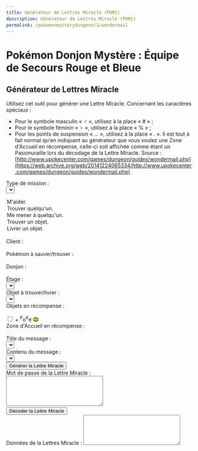 ```yaml
---
title: Générateur de Lettres Miracle (PDM1)
description: Générateur de Lettres Miracle (PDM1)
permalink: /pokemonmysterydungeon/1/wondermail
---
```

# Pokémon Donjon Mystère : Équipe de Secours Rouge et Bleue
## Générateur de Lettres Miracle
Utilisez cet outil pour générer une Lettre Miracle.
Concernant les caractères spéciaux :
- Pour le symbole masculin « ♂ », utilisez à la place « # » ;
- Pour le symbole féminin « ♀ », utilisez à la place « % » ;
- Pour les points de suspension « … », utilisez à la place « . ».
Il est tout à fait normal qu'en indiquant au générateur que vous voulez une Zone d'Accueil en récompense, celle-ci soit affichée comme étant un Passmuraille lors du décodage de la Lettre Miracle.
Source : [http://www.upokecenter.com/games/dungeon/guides/wondermail.php](https://web.archive.org/web/20141224065334/http://www.upokecenter.com/games/dungeon/guides/wondermail.php)

<script src="/assets/js/tools/PMD1/objets-fr.js" type="text/javascript">
</script>
<script src="/assets/js/tools/PMD1/zones-fr.js" type="text/javascript">
</script>
<script src="/assets/js/tools/PMD1/pokemon-fr.js" type="text/javascript">
</script>
<script src="/assets/js/tools/PMD1/type-fr.js" type="text/javascript">
</script>
<script type="text/javascript">
  let FriendRescue="Sauvetage Ami"
  let RescueType0="M'aider."
  let RescueType1="Trouver XXPKMN."
  let RescueType2="Me mener à XXPKMN."
  let RescueType3="Trouver XXITEM !"
  let RescueType4="Livrer XXITEM !"
  let BasementFloor="E. -XX"
  let AboveGroundFloor="E. XX"
  let SpecialMission="Mission spéciale"
  let ChooseClient="Choisissez un client."
  let ChooseTarget="Choisissez un Pokémon à sauver/trouver."
  let ChooseItem="Choisissez un objet à trouver ou à livrer."
  let ItemNotFound="L'objet XX ne peut pas être trouvé dans le donjon YY."
  let FriendAreaError="Pour recevoir une Zone d'Accueil en récompense, la mission doit être au moins de difficulté D."
  let InvalidPassword="Le mot de passe est incorrect."
  let FriendAreaReward="Zone d'Accueil [XX]."
  let NearPlace="Vers XX"
  let DifficultyLine="Difficulté :"
  let PlusReward="XX + ?"
  let PlusRewardBrackets="XX + ? [YY]"
  let RewardLine="Prime :"
  let PlaceLine="Lieu :"
  let ClientLine="Client :"
  let ObjectiveLine="Objectif :"
  let WonderMailLine="Lettre Miracle :"
</script>
<script src="/assets/js/tools/PMD1/lettresos.js" type="text/javascript">
</script>
<script src="/assets/js/tools/PMD1/donjobjets.js" type="text/javascript">
</script>
<script src="/assets/js/tools/PMD1/ttexte.js" type="text/javascript">
</script>
<script src="/assets/js/tools/PMD1/diff.js" type="text/javascript">
</script>
<script type="text/javascript">
        //<![CDATA[

        let AboveGround=[
        0,0,1,1,0,1,1,1,0,1,1,1,1,1,1,0,0,1,1,0,0,0,
        1,0,0,0,0,0,0,1,0,1,0,1,1,1,0,1,0,0,0,0,0,0,
        0,0,0,0,0,0,0,0,0,1,0,0,0,0,1,0,1,0,1,0
        ]
        function IsAboveGround(d){
         if(d>=AboveGround.length)return 1
         return AboveGround[d]
        }
        function showitems(name){
         document.write("<select id=\""+name+"\">");
         for(let i=0;i<items.length;i++){
          document.write("<option value=\"\">"+items[i]+" ["+i.toString(16)+"]</option>");  
         } 
         document.write("</select>");
        }

        function showpokemon(name){
         document.write("<select id=\""+name+"\">");
         for(let i=0;i<pokemon.length;i++){
          document.write("<option value=\"\">"+pokemon[i]+"</option>");  
         } 
         document.write("</select>");
        }


        function entrytopass(x){
         x=x.replace(/[\n\s\r\'\"]/g,"")
                 .replace(/[\u2642]/g,"#")
                 .replace(/[\u2640]/g,"%")
                 .replace(/[\{\(\[]m(ale?)?[\)\]\}]/gi,"#")
                 .replace(/[\{\(\[]f(em(ale)?)?[\)\]\}]/gi,"%")
                 .replace(/[\{\(\[]\.\.?\.?[\)\]\}]/g,".")
                 .replace(/[\{\(\[][\u2026][\)\]\}]/g,".")
                 .replace(/[\u2026]/g,".")
                 .toUpperCase()
         return x
        }


        function formatpass(x){
         x=entrytopass(x)
         return x.substr(0,4)+" "
               +x.substr(4,4)+" "
               +x.substr(8,4)+"\r\n"
               +x.substr(12,4)+" "
               +x.substr(16,4)+" "
               +x.substr(20,4)+"\r\n"
        }

        let debug=0
        let baditems="EDEEEFB1E924D8D2B0DC323334C2EC"
        let baddungeons="18191E2731323336373D3F"
        let badpokemon=
        "C90078017C01230125010E0051005200"+
        "33015E009100920090009C010D010C01"+
        "0E0113019600990198019D0112011401"+
        "95019601970197009B019A019E01A401"+
        "A501A601"

        let floors=
        "04060A0E0A0B040D0F0D040A06100618"+
        "041A0A2964150564150C64641A1A0D15"+
        "331F1F1F151F100D141F0B1015151F05"+
        "050B033346101F14140C644C29646402"

        onload=function(){
         showfloors()
         showfind2()
         showftext(1)
        }

        function isbaditem(x){
         if(x>=0xF0)return 0
         for(let i=0;i<baditems.length/2;i++){
          if(x==c2c(baditems,i))
           return 1
         }
         return 0
        }

        function isbaddungeon(x){
         if(x>0x3F)return 1
         for(let i=0;i<baddungeons.length/2;i++){
          if(x==c2c(baddungeons,i))
           return 1
         }
         return 0
        }

        function flavors(){
         document.write("<xmp><dl>\r\n")
         for(let i=0;i<ParentChild.length;i++){
          document.write("<dt><b>"+pokemon[ParentChild[i][0]]+", "+pokemon[ParentChild[i][1]]+"</b></dt>\r\n")
          document.write("<dd>"+ParentChild[i][2]+"</dd>\r\n")
         }
         document.write("</dl><dl>\r\n")
         for(let i=0;i<Pairs.length;i++){
          document.write("<dt><b>"+pokemon[Pairs[i][0]]+", "+pokemon[Pairs[i][1]]+":</b> \""+Pairs[i][2]+"\"</dt>\r\n")
          document.write("<dd>"+Pairs[i][3]+"</dd>\r\n")
         }
         document.write("</dl>\r\n")
         document.write("<ul>\r\n")
         for(let i=0;i<Lovers.length;i+=2){
          document.write("<li>"+pokemon[Lovers[i]]+", "+pokemon[Lovers[i+1]]+"</li>\r\n")
         }
         document.write("</ul>\r\n")
         document.write("</xmp>")
        }

        function getspecies(id){
         if(id==0x179||id==0x17A||id==0x17B)
          return 0x178
         if((id>=0xca&&id<=0xe2)||id==0x19F||id==0x1A0)
          return 201
         if(id==0x1A1||id==0x1A2||id==0x1A3)
          return 0x19E
         if(id==0x1A7)
          return 0x19C
         return id
        }


        function isbadpokemon(x){
         if(getspecies(x)!=x)
          return 1
         for(let i=0;i<badpokemon.length/2;i++){
          if(x==c2w(badpokemon,i))
           return 1
         }
         return 0
        }


        function option(x){
         return parseInt(x.value)
        }


        function optionarray(x){
         if(x.selectedIndex<0){
          return []
         } else {
          let v=x[x.selectedIndex].value.split(",")
          for(let i=0;i<v.length;i++){
           v[i]=parseInt(v[i])
          }
          return v
         }
        }

        function showfloors(){
         let dungeon=option(document.getElementById("dungeon"))
         let numfloors=c2c(floors,dungeon);
         document.getElementById("floor").options.length=0
         for(let i=1;i<numfloors;i++){
          document.getElementById("floor").options[i-1]=new Option(i+"",i+"")
         }
        }

        function showdungeon(name){
         document.write("<select id=\""+name+"\" onchange=\"showfloors();updateform();\">");
         for(let i=0;i<dungeons.length;i++){
          if(!isbaddungeon(i)){
           document.write("<option value=\""+i+"\">"+dungeons[i]+"</option>");  
          }
         } 
         document.write("</select>");
        }

        function pkmnsort(a,b){
         if(a[1]==b[1])return 0
         return (a[1]<b[1])?-1:1
        }

        function showpkmn(name){
         document.write("<select id=\""+name+"\" onchange=\"showftext();\">");
         let poke=[]
         for(let i=0;i<pokemon.length;i++){
          if(i==0||!isbadpokemon(i)){
           poke[poke.length]=[i,pokemon[i]]
          }
         }
         poke=poke.sort(pkmnsort)
         for(let i=0;i<poke.length;i++){
          document.write("<option value=\""+poke[i][0]+"\">"+poke[i][1]+"</option>");  
         } 
         document.write("</select>");
        }


        function showareas(name){
         document.write("<select id=\""+name+"\">");
         document.write("<option value=\"-1\">\-\-\-\-\-\-</a>");
         for(let i=0;i<friendareas.length;i++){
          if(i==10||i==14||i==35||i==36){
           document.write("<option value=\""+i+"\">"+friendareas[i]+"</option>");  
          }
         } 
         document.write("</select>");
        }

        function showfind2(){
         let dungeon=option(document.getElementById("dungeon"))
         document.getElementById("item").options.length=0
         let len=0
         for(let i=0;i<items.length;i++){
          if(!isbaditem(i)&&i!=0x69&&i!=0x7c&&(i==0||i>=9)){
           if(document.getElementById("type").selectedIndex!=3||ItemInDungeon(i,dungeon)){
            document.getElementById("item").options[len++]=new Option(items[i],i+"")
           }
          }
         }
        }

        function updateform(){
         showfind2()
         showftext(0)
        }

        function updateform2(){
         showfind2()
         showftext(1)
        }


        function showftext(typechanged){
         let mtype=document.getElementById("type").selectedIndex
         let poke1=option(document.getElementById("client"))
         let poke2=option(document.getElementById("poke"))
         let item=items[option(document.getElementById("item"))]
         let fthead=FindFlavorTextHead(mtype,poke1,poke2)
         let oldsel=document.getElementById("mhead").selectedIndex
         document.getElementById("mhead").options.length=0
         let len=0
         for(let i=0;i<fthead.length;i++){
          let optstr=fthead[i][0]+","+fthead[i][1]+","+fthead[i][2]
          let ftext=fthead[i][3]
          if(mtype==3||mtype==4){
           ftext=ftext.replace(/\%s/g,item)
          } else {
           ftext=ftext.replace(/\%s/g,pokemon[poke2])   
          }
          ftext=ftext.replace(/\&\#x2642\;/g,"\u2642")
          ftext=ftext.replace(/\&\#x2640\;/g,"\u2640")
          document.getElementById("mhead").options[len++]=new Option(ftext,optstr)
         }
         if(oldsel>=0&&typechanged){
          document.getElementById("mhead").selectedIndex=oldsel
         }
         updateftext()
        }

        function updateftext(){
         let mtype=document.getElementById("type").selectedIndex
         let poke1=option(document.getElementById("client"))
         let poke2=option(document.getElementById("poke"))
         let dungeon=option(document.getElementById("dungeon"))
         let floor=option(document.getElementById("floor"))
         let item=items[option(document.getElementById("item"))]
         let headinfo=document.getElementById("mhead").options[document.getElementById("mhead").selectedIndex].value
         let oldsel,newsel=0
         headinfo=headinfo.split(",")
         let fthead=FindFlavorTextLines(
          headinfo[0],headinfo[1],headinfo[2],
          dungeon,floor)
         oldsel=optionarray(document.getElementById("mline1"))
         document.getElementById("mline1").options.length=0
         let len=0
         for(let i=0;i<fthead.length;i++){
          let optstr=fthead[i][0]+","+fthead[i][1]+","+fthead[i][2]
          let ftext=fthead[i][3]
          if(mtype==3||mtype==4){
           ftext=ftext.replace(/\%s/g,item)
          } else {
           ftext=ftext.replace(/\%s/g,pokemon[poke2])   
          }
          if(oldsel.length>0){
           if(oldsel[0]==fthead[i][0]
             &&oldsel[1]==fthead[i][1]){
            newsel=len
           }
          }
          ftext=ftext.replace(/\&\#x2642\;/g,"\u2642")
          ftext=ftext.replace(/\&\#x2640\;/g,"\u2640")
          ftext=ftext.replace(/<!\-\-break\-\->/g,"") 
          document.getElementById("mline1").options[len++]=new Option(ftext,optstr)
         }
         if(oldsel.length>0)
          document.getElementById("mline1").selectedIndex=newsel
        }


        function showrewards(name){
         document.write("<select id=\""+name+"\">");
         for(let i=0;i<items.length;i++){
          if(!isbaditem(i)){
           document.write("<option value=\""+i+"\">"+items[i]+"</option>");  
          }
         } 
         document.write("</select>");
        }

        function setpass(pass){
         let headinfo=optionarray(document.getElementById("mhead"))
         let line1=optionarray(document.getElementById("mline1"))
         PassSetFlavorText(pass,headinfo[0],headinfo[1],headinfo[2],
           line1[2]);
        }

        function genwonder(){
         let pass=[]
         for(let i=0;i<20;i++){
          pass[i]=0
         }
         pass[0]=5
         pass[1]=document.getElementById("type").selectedIndex
         pass[4]=option(document.getElementById("dungeon"))
         pass[5]=option(document.getElementById("floor"))
         pass[2]=0
         pass[8]=0xFF
         pass[9]=0xFF
         pass[10]=0xFF
         setpass(pass)
         let poke=option(document.getElementById("client"))
         if(poke==0){
          alert(ChooseClient)
          return 0
         }
         pass[12]=poke&0xFF
         pass[13]=(poke>>8)&0xFF
         if(pass[1]==1||pass[1]==2){
          let poke=option(document.getElementById("poke"))
          if(poke==0){
           alert(ChooseTarget)
           return 0
          }
          pass[14]=poke&0xFF
          pass[15]=(poke>>8)&0xFF
         } else {
          pass[14]=pass[12]
          pass[15]=pass[13]
         }
         if(pass[1]==3||pass[1]==4){
          pass[16]=option(document.getElementById("item"))
          if(pass[16]==0){
           alert(ChooseItem)
           return 0
          } else if(pass[1]==3&&!ItemInDungeon(pass[16],pass[4])){
           alert(ItemNotFound.replace("XX",items[pass[16]]).replace("YY",dungeons[pass[4]]))
           return 0
          }
         } else {
          pass[16]=9
         }
         if(document.getElementById("area").selectedIndex){
          if(GetDifficulty(pass[1],pass[4],pass[5])==0){
           alert(FriendAreaError)
           return
          }
          pass[17]=9
          pass[18]=9
          pass[19]=option(document.getElementById("area"))
         } else 
         if(document.getElementById("reward").selectedIndex){
        //  pass[17]=(document.getElementById("money").checked)?1:3
          pass[17]=(document.getElementById("money").checked)?6:8
          pass[18]=option(document.getElementById("reward"))
         } else {
          pass[17]=5
          pass[18]=9
         }
         let wonder=datatowonderpass(pass)
         document.getElementById("wonder").value=formatpass(wonder)
         if(debug){
          document.getElementById("data").value=tostr(pass)
         } else {
          document.getElementById("data").value=maildata(pass)
         }
        }


        function maildata(pass){
         let ftext=FlavorText(pass)
         let h=FlavorTextHead(pass,ftext)
         let b=FlavorTextBody(pass,ftext)
         b=b.split("<!--break-->")
         let diffstring="EDCBAS*"
         let data=h+"\r\n  "+b[0].replace(/\s+$/,"")
         if(b.length>1){
          data+="\r\n  "+b[1].replace(/\s+$/,"")
         }
         data+="\r\n"
         let poke1=pass[12]|(pass[13]<<8)
         let poke2=pass[14]|(pass[15]<<8)
         let item=items[pass[16]]
         data+=ClientLine+" "+pokemon[poke1]+"\r\n"
         data+=ObjectiveLine+" "
         switch(ftext[2]){
          case 0:data+=FriendRescue+"\r\n";break
          case 1:data+=RescueType3.replace("XXITEM",item)+"\r\n";break//Find X
          case 2:data+=RescueType4.replace("XXITEM",item)+"\r\n";break//Deliver X
          case 3:data+=RescueType0+"\r\n";break//Help me
          case 4:data+=RescueType1.replace("XXPKMN",pokemon[poke2])+"\r\n";break//Find Pokemon
          case 5:data+=RescueType2.replace("XXPKMN",pokemon[poke2])+"\r\n";break//Escort to X
          case 6:data+=SpecialMission+"\r\n";break
         }
         data+=PlaceLine+" "
         if(ftext[2]==1){
          data+=NearPlace.replace("XX",dungeons[pass[4]])
         } else {
          data+=dungeons[pass[4]]
         }
         data+=" "
         if(IsAboveGround(pass[4]))
          data+=AboveGroundFloor.replace("XX",""+pass[5])
         else
          data+=BasementFloor.replace("XX",""+pass[5])
         data+="\r\n"
         let diff=GetDifficulty(pass[1],pass[4],pass[5])
         data+=DifficultyLine+" "+diffstring.charAt(diff)+"\r\n"
         data+=RewardLine+" "
         diff=(diff+1)*100
         switch(pass[17]){
           case 0:data+=diff+" POKé";break
           case 1:data+=PlusRewardBrackets.replace("XX",diff+" POKé").replace("YY",items[pass[18]]);break
           case 2:data+=items[pass[18]];break
           case 3:data+=PlusReward.replace("XX",items[pass[18]]);break
           case 4:data+="???";break
           case 5:data+=(diff*2)+" POKé";break
           case 6:data+=PlusRewardBrackets.replace("XX",(diff*2)+" POKé").replace("YY",items[pass[18]]);break
           case 7:data+=items[pass[18]];break
           case 8:data+=items[pass[18]]+" + ?";break
           case 9:data+=PlusReward.replace("XX",items[pass[18]]);break
         }
         data+="\r\n"
         data+=WonderMailLine+"\r\n"
         let wonder=datatowonderpass(pass)
         data+=formatpass(wonder)
         return data
        }

        function decwonder(){
         let x=entrytopass(document.getElementById("wonder").value)
         let pass=[]
         if(!convertwonderpass(x,pass)
           ||pass[0]!=5
           ||pass[1]>4){
          alert(InvalidPassword)
         } else {
          x=datatowonderpass(pass)
          document.getElementById("wonder").value=formatpass(x)
          if(debug){
           document.getElementById("data").value=tostr(pass)
           alert(maildata(pass))
          } else {
           let md=maildata(pass)
           if(!md){
            alert(InvalidPassword)
           } else {
            document.getElementById("data").value=md
           }
          }
         }
        }

        function encwonder(){
         let pass=document.getElementById("data").value.split(",")
         for(let i=0;i<pass.length;i++){
          pass[i]=parseInt(pass[i],16)
         }
         x=datatowonderpass(pass)
         document.getElementById("wonder").value=formatpass(x)
         if(debug){
          document.getElementById("data").value=tostr(pass)
          alert(maildata(pass))
         }
        }
        //]]>
</script>


Type de mission :
<br>
<select id="type" onchange="updateform();">
  <option value="">
    M'aider.
  </option>
  <option value="">
    Trouver quelqu'un.
  </option>
  <option value="">
    Me mener à quelqu'un.
  </option>
  <option value="">
    Trouver un objet.
  </option>
  <option value="">
    Livrer un objet.
  </option>
</select>
<br>
Client :
<br>
<script type="text/javascript">
  showpkmn("client");
</script>
<br>
Pokémon à sauver/trouver :
<br>
<script type="text/javascript">
  showpkmn("poke");
</script>
<br>
Donjon :
<br>
<script type="text/javascript">
  showdungeon("dungeon");
</script>
<br>
Étage :
<br>
<select id="floor" onchange="updateftext();">
  <option value="">
  </option>
</select>
<br>
Objet à trouver/livrer :
<br>
<select id="item" onchange="showftext(0);">
  <option value="">
  </option>
</select>
<br>
Objets en récompense :
<br>
<script type="text/javascript">
  showrewards("reward")
</script>
<br>
<input type="checkbox" id="money" id="money" />
<label for="money">
  + <sup>P</sup>o<sup>K</sup>é
  <img src="/assets/images/tools/poke_pmd1.png" alt="POKé PMD1" />
</label>
<br>
Zone d'Accueil en récompense :
<br>
<script type="text/javascript">
  showareas("area");
</script>
<br>
Title du message :
<br>
<select id="mhead" onchange="updateftext();">
  <option value="">
  </option>
</select>
<br>
Contenu du message :
<br>
<select id="mline1">
  <option value="">
  </option>
</select>
<br>
<input type="button" value="Générer la Lettre Miracle" onclick="genwonder()" />
<br>
Mot de passe de la Lettre Miracle :
<br>
<textarea id="wonder" cols="30" rows="5">
</textarea>
<br>
<input type="button" value="Décoder la Lettre Miracle" onclick="decwonder()" />
<br>
Données de la Lettres Miracle :
<textarea id="data" cols="30" rows="5">
</textarea>
<script type="text/javascript">
/*
  if(debug){
  document.write('<input type="button" value="Encoder la Lettre Miracle" onclick="encwonder()"/><br/>')
  }
*/
</script>
